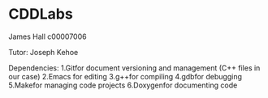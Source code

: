 # CDDLabs

James Hall
c00007006

Tutor: Joseph Kehoe

Dependencies:
1.Gitfor document versioning and management (C++ files in our case)
2.Emacs for editing
3.g++for compiling
4.gdbfor debugging
5.Makefor managing code projects
6.Doxygenfor documenting code
